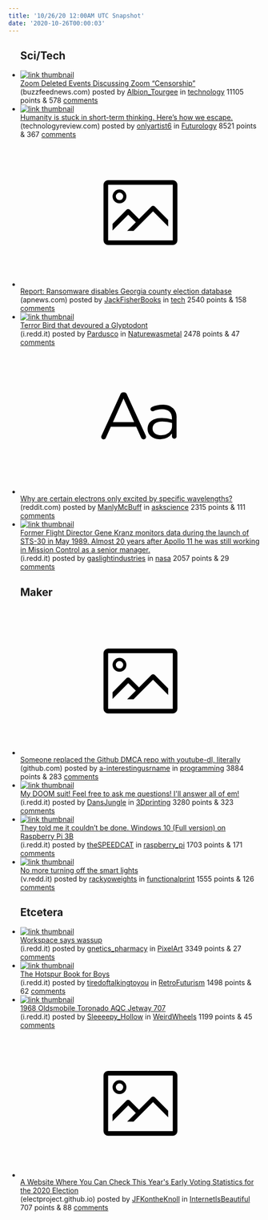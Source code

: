 ```yaml
---
title: '10/26/20 12:00AM UTC Snapshot'
date: '2020-10-26T00:00:03'
---
```

<ul>
<h2>Sci/Tech</h2>

<li><a href='https://www.buzzfeednews.com/article/janelytvynenko/zoom-deleted-events-censorship'><img src='https://a.thumbs.redditmedia.com/T8v_a006CVRATEf5QCQS9Y3eQ1FziU1gClQbRZT0_70.jpg' alt='link thumbnail'></a><div><div class='linkTitle'><a href='https://www.buzzfeednews.com/article/janelytvynenko/zoom-deleted-events-censorship'>Zoom Deleted Events Discussing Zoom “Censorship”</a></div>(buzzfeednews.com) posted by <a href='https://www.reddit.com/user/Albion_Tourgee'>Albion_Tourgee</a> in <a href='https://www.reddit.com/r/technology'>technology</a> 11105 points & 578 <a href='https://www.reddit.com/r/technology/comments/jhwjjp/zoom_deleted_events_discussing_zoom_censorship/'>comments</a></div></li>

<li><a href='https://www.technologyreview.com/2020/10/21/1009443/short-term-vs-long-term-thinking/'><img src='https://b.thumbs.redditmedia.com/vqGkfVghH28_865-fFxo5KlLHC1ffJ-hL5bwy0yxDAQ.jpg' alt='link thumbnail'></a><div><div class='linkTitle'><a href='https://www.technologyreview.com/2020/10/21/1009443/short-term-vs-long-term-thinking/'>Humanity is stuck in short-term thinking. Here’s how we escape.</a></div>(technologyreview.com) posted by <a href='https://www.reddit.com/user/onlyartist6'>onlyartist6</a> in <a href='https://www.reddit.com/r/Futurology'>Futurology</a> 8521 points & 367 <a href='https://www.reddit.com/r/Futurology/comments/jhqvtw/humanity_is_stuck_in_shortterm_thinking_heres_how/'>comments</a></div></li>

<li><a href='https://apnews.com/article/virus-outbreak-elections-georgia-voting-2020-voting-c191f128b36d1c0334c9d0b173daa18c'><svg version='1.1' viewBox='-34 -14 104 64' preserveAspectRatio='xMidYMid meet' xmlns='http://www.w3.org/2000/svg' xmlns:xlink='http://www.w3.org/1999/xlink'>
    <title>link thumbnail</title>
    <path d='M32,4H4A2,2,0,0,0,2,6V30a2,2,0,0,0,2,2H32a2,2,0,0,0,2-2V6A2,2,0,0,0,32,4ZM4,30V6H32V30Z'></path>
    <path d='M8.92,14a3,3,0,1,0-3-3A3,3,0,0,0,8.92,14Zm0-4.6A1.6,1.6,0,1,1,7.33,11,1.6,1.6,0,0,1,8.92,9.41Z'></path>
    <path d='M22.78,15.37l-5.4,5.4-4-4a1,1,0,0,0-1.41,0L5.92,22.9v2.83l6.79-6.79L16,22.18l-3.75,3.75H15l8.45-8.45L30,24V21.18l-5.81-5.81A1,1,0,0,0,22.78,15.37Z'></path>
    </svg></a><div><div class='linkTitle'><a href='https://apnews.com/article/virus-outbreak-elections-georgia-voting-2020-voting-c191f128b36d1c0334c9d0b173daa18c'>Report: Ransomware disables Georgia county election database</a></div>(apnews.com) posted by <a href='https://www.reddit.com/user/JackFisherBooks'>JackFisherBooks</a> in <a href='https://www.reddit.com/r/tech'>tech</a> 2540 points & 158 <a href='https://www.reddit.com/r/tech/comments/jhtd3i/report_ransomware_disables_georgia_county/'>comments</a></div></li>

<li><a href='https://i.redd.it/e9ij158wy8v51.jpg'><img src='https://b.thumbs.redditmedia.com/Xt5WBb74xnIG_UWNZUYujKqwetkRQRYGIiPG_UF2UVk.jpg' alt='link thumbnail'></a><div><div class='linkTitle'><a href='https://i.redd.it/e9ij158wy8v51.jpg'>Terror Bird that devoured a Glyptodont</a></div>(i.redd.it) posted by <a href='https://www.reddit.com/user/Pardusco'>Pardusco</a> in <a href='https://www.reddit.com/r/Naturewasmetal'>Naturewasmetal</a> 2478 points & 47 <a href='https://www.reddit.com/r/Naturewasmetal/comments/jhtrq5/terror_bird_that_devoured_a_glyptodont/'>comments</a></div></li>

<li><a href='https://www.reddit.com/r/askscience/comments/jhtfy7/why_are_certain_electrons_only_excited_by/'><svg version='1.1' viewBox='-34 -12 104 64' preserveAspectRatio='xMidYMid slice' xmlns='http://www.w3.org/2000/svg' xmlns:xlink='http://www.w3.org/1999/xlink'>
    <title>text link thumbnail</title>
    <path d='M12.19,8.84a1.45,1.45,0,0,0-1.4-1h-.12a1.46,1.46,0,0,0-1.42,1L1.14,26.56a1.29,1.29,0,0,0-.14.59,1,1,0,0,0,1,1,1.12,1.12,0,0,0,1.08-.77l2.08-4.65h11l2.08,4.59a1.24,1.24,0,0,0,1.12.83,1.08,1.08,0,0,0,1.08-1.08,1.64,1.64,0,0,0-.14-.57ZM6.08,20.71l4.59-10.22,4.6,10.22Z'>
    </path>
    <path d='M32.24,14.78A6.35,6.35,0,0,0,27.6,13.2a11.36,11.36,0,0,0-4.7,1,1,1,0,0,0-.58.89,1,1,0,0,0,.94.92,1.23,1.23,0,0,0,.39-.08,8.87,8.87,0,0,1,3.72-.81c2.7,0,4.28,1.33,4.28,3.92v.5a15.29,15.29,0,0,0-4.42-.61c-3.64,0-6.14,1.61-6.14,4.64v.05c0,2.95,2.7,4.48,5.37,4.48a6.29,6.29,0,0,0,5.19-2.48V26.9a1,1,0,0,0,1,1,1,1,0,0,0,1-1.06V19A5.71,5.71,0,0,0,32.24,14.78Zm-.56,7.7c0,2.28-2.17,3.89-4.81,3.89-1.94,0-3.61-1.06-3.61-2.86v-.06c0-1.8,1.5-3,4.2-3a15.2,15.2,0,0,1,4.22.61Z'>
    </path>
    </svg></a><div><div class='linkTitle'><a href='https://www.reddit.com/r/askscience/comments/jhtfy7/why_are_certain_electrons_only_excited_by/'>Why are certain electrons only excited by specific wavelengths?</a></div>(reddit.com) posted by <a href='https://www.reddit.com/user/ManlyMcBuff'>ManlyMcBuff</a> in <a href='https://www.reddit.com/r/askscience'>askscience</a> 2315 points & 111 <a href='https://www.reddit.com/r/askscience/comments/jhtfy7/why_are_certain_electrons_only_excited_by/'>comments</a></div></li>

<li><a href='https://i.redd.it/rnovjlmny4v51.jpg'><img src='https://b.thumbs.redditmedia.com/cX687lecOaowPtUGAa0x6PRw-bUgz6rN3S1UPEDOjRY.jpg' alt='link thumbnail'></a><div><div class='linkTitle'><a href='https://i.redd.it/rnovjlmny4v51.jpg'>Former Flight Director Gene Kranz monitors data during the launch of STS-30 in May 1989. Almost 20 years after Apollo 11 he was still working in Mission Control as a senior manager.</a></div>(i.redd.it) posted by <a href='https://www.reddit.com/user/gaslightindustries'>gaslightindustries</a> in <a href='https://www.reddit.com/r/nasa'>nasa</a> 2057 points & 29 <a href='https://www.reddit.com/r/nasa/comments/jhk7xx/former_flight_director_gene_kranz_monitors_data/'>comments</a></div></li>

<h2>Maker</h2>

<li><a href='https://github.com/github/dmca/tree/416da574ec0df3388f652e44f7fe71b1e3a4701f'><svg version='1.1' viewBox='-34 -14 104 64' preserveAspectRatio='xMidYMid meet' xmlns='http://www.w3.org/2000/svg' xmlns:xlink='http://www.w3.org/1999/xlink'>
    <title>link thumbnail</title>
    <path d='M32,4H4A2,2,0,0,0,2,6V30a2,2,0,0,0,2,2H32a2,2,0,0,0,2-2V6A2,2,0,0,0,32,4ZM4,30V6H32V30Z'></path>
    <path d='M8.92,14a3,3,0,1,0-3-3A3,3,0,0,0,8.92,14Zm0-4.6A1.6,1.6,0,1,1,7.33,11,1.6,1.6,0,0,1,8.92,9.41Z'></path>
    <path d='M22.78,15.37l-5.4,5.4-4-4a1,1,0,0,0-1.41,0L5.92,22.9v2.83l6.79-6.79L16,22.18l-3.75,3.75H15l8.45-8.45L30,24V21.18l-5.81-5.81A1,1,0,0,0,22.78,15.37Z'></path>
    </svg></a><div><div class='linkTitle'><a href='https://github.com/github/dmca/tree/416da574ec0df3388f652e44f7fe71b1e3a4701f'>Someone replaced the Github DMCA repo with youtube-dl, literally</a></div>(github.com) posted by <a href='https://www.reddit.com/user/a-interestingusrname'>a-interestingusrname</a> in <a href='https://www.reddit.com/r/programming'>programming</a> 3884 points & 283 <a href='https://www.reddit.com/r/programming/comments/jhlhok/someone_replaced_the_github_dmca_repo_with/'>comments</a></div></li>

<li><a href='https://i.redd.it/4qzpoj0r89v51.jpg'><img src='https://b.thumbs.redditmedia.com/PiAtU2nmBVih7CiEJFO4T8WXbq1gJNq0oego-DrrtvQ.jpg' alt='link thumbnail'></a><div><div class='linkTitle'><a href='https://i.redd.it/4qzpoj0r89v51.jpg'>My DOOM suit! Feel free to ask me questions! I'll answer all of em!</a></div>(i.redd.it) posted by <a href='https://www.reddit.com/user/DansJungle'>DansJungle</a> in <a href='https://www.reddit.com/r/3Dprinting'>3Dprinting</a> 3280 points & 323 <a href='https://www.reddit.com/r/3Dprinting/comments/jhumx9/my_doom_suit_feel_free_to_ask_me_questions_ill/'>comments</a></div></li>

<li><a href='https://i.redd.it/6lgragv5hav51.jpg'><img src='https://b.thumbs.redditmedia.com/vL7ZLplInzg-BgPS_7QamgVOpnKNaRNpTGkiAADrzUk.jpg' alt='link thumbnail'></a><div><div class='linkTitle'><a href='https://i.redd.it/6lgragv5hav51.jpg'>They told me it couldn’t be done. Windows 10 (Full version) on Raspberry Pi 3B</a></div>(i.redd.it) posted by <a href='https://www.reddit.com/user/theSPEEDCAT'>theSPEEDCAT</a> in <a href='https://www.reddit.com/r/raspberry_pi'>raspberry_pi</a> 1703 points & 171 <a href='https://www.reddit.com/r/raspberry_pi/comments/jhyyvy/they_told_me_it_couldnt_be_done_windows_10_full/'>comments</a></div></li>

<li><a href='https://v.redd.it/nfgda1sa17v51'><img src='https://b.thumbs.redditmedia.com/8AkMj2HIJGoDXZaExaJkmB0UIhc6oZ1o_zDGYLLV_zo.jpg' alt='link thumbnail'></a><div><div class='linkTitle'><a href='https://v.redd.it/nfgda1sa17v51'>No more turning off the smart lights</a></div>(v.redd.it) posted by <a href='https://www.reddit.com/user/rackyoweights'>rackyoweights</a> in <a href='https://www.reddit.com/r/functionalprint'>functionalprint</a> 1555 points & 126 <a href='https://www.reddit.com/r/functionalprint/comments/jhpgwf/no_more_turning_off_the_smart_lights/'>comments</a></div></li>

<h2>Etcetera</h2>

<li><a href='https://i.redd.it/75w0oty2c7v51.gif'><img src='https://b.thumbs.redditmedia.com/IdNRY99LluV65U2X9IzlD26l7i2BG1GEEPKhaQ93WZM.jpg' alt='link thumbnail'></a><div><div class='linkTitle'><a href='https://i.redd.it/75w0oty2c7v51.gif'>Workspace says wassup</a></div>(i.redd.it) posted by <a href='https://www.reddit.com/user/gnetics_pharmacy'>gnetics_pharmacy</a> in <a href='https://www.reddit.com/r/PixelArt'>PixelArt</a> 3349 points & 27 <a href='https://www.reddit.com/r/PixelArt/comments/jhq2q0/workspace_says_wassup/'>comments</a></div></li>

<li><a href='https://i.redd.it/p20y5fx267v51.jpg'><img src='https://b.thumbs.redditmedia.com/BYNRBAnZNPdUPWNbIgaDGB5Cbzgkagg7ShcyGZNJipI.jpg' alt='link thumbnail'></a><div><div class='linkTitle'><a href='https://i.redd.it/p20y5fx267v51.jpg'>The Hotspur Book for Boys</a></div>(i.redd.it) posted by <a href='https://www.reddit.com/user/tiredoftalkingtoyou'>tiredoftalkingtoyou</a> in <a href='https://www.reddit.com/r/RetroFuturism'>RetroFuturism</a> 1498 points & 62 <a href='https://www.reddit.com/r/RetroFuturism/comments/jhpqga/the_hotspur_book_for_boys/'>comments</a></div></li>

<li><a href='https://i.redd.it/cqok3p5hy8v51.jpg'><img src='https://b.thumbs.redditmedia.com/0zPqB3L4Cl-TkruHg3_1JAj_svOJGZVhGFVWT8LHmYo.jpg' alt='link thumbnail'></a><div><div class='linkTitle'><a href='https://i.redd.it/cqok3p5hy8v51.jpg'>1968 Oldsmobile Toronado AQC Jetway 707</a></div>(i.redd.it) posted by <a href='https://www.reddit.com/user/Sleeeepy_Hollow'>Sleeeepy_Hollow</a> in <a href='https://www.reddit.com/r/WeirdWheels'>WeirdWheels</a> 1199 points & 45 <a href='https://www.reddit.com/r/WeirdWheels/comments/jhtqeg/1968_oldsmobile_toronado_aqc_jetway_707/'>comments</a></div></li>

<li><a href='https://electproject.github.io/Early-Vote-2020G/index.html'><svg version='1.1' viewBox='-34 -14 104 64' preserveAspectRatio='xMidYMid meet' xmlns='http://www.w3.org/2000/svg' xmlns:xlink='http://www.w3.org/1999/xlink'>
    <title>link thumbnail</title>
    <path d='M32,4H4A2,2,0,0,0,2,6V30a2,2,0,0,0,2,2H32a2,2,0,0,0,2-2V6A2,2,0,0,0,32,4ZM4,30V6H32V30Z'></path>
    <path d='M8.92,14a3,3,0,1,0-3-3A3,3,0,0,0,8.92,14Zm0-4.6A1.6,1.6,0,1,1,7.33,11,1.6,1.6,0,0,1,8.92,9.41Z'></path>
    <path d='M22.78,15.37l-5.4,5.4-4-4a1,1,0,0,0-1.41,0L5.92,22.9v2.83l6.79-6.79L16,22.18l-3.75,3.75H15l8.45-8.45L30,24V21.18l-5.81-5.81A1,1,0,0,0,22.78,15.37Z'></path>
    </svg></a><div><div class='linkTitle'><a href='https://electproject.github.io/Early-Vote-2020G/index.html'>A Website Where You Can Check This Year's Early Voting Statistics for the 2020 Election</a></div>(electproject.github.io) posted by <a href='https://www.reddit.com/user/JFKontheKnoll'>JFKontheKnoll</a> in <a href='https://www.reddit.com/r/InternetIsBeautiful'>InternetIsBeautiful</a> 707 points & 88 <a href='https://www.reddit.com/r/InternetIsBeautiful/comments/jhy0jw/a_website_where_you_can_check_this_years_early/'>comments</a></div></li>

</ul>
